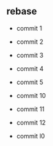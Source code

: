 ## rebase
- commit 1
- commit 2
- commit 3
- commit 4
- commit 5
- commit 10
- commit 11
- commit 12

- commit l0